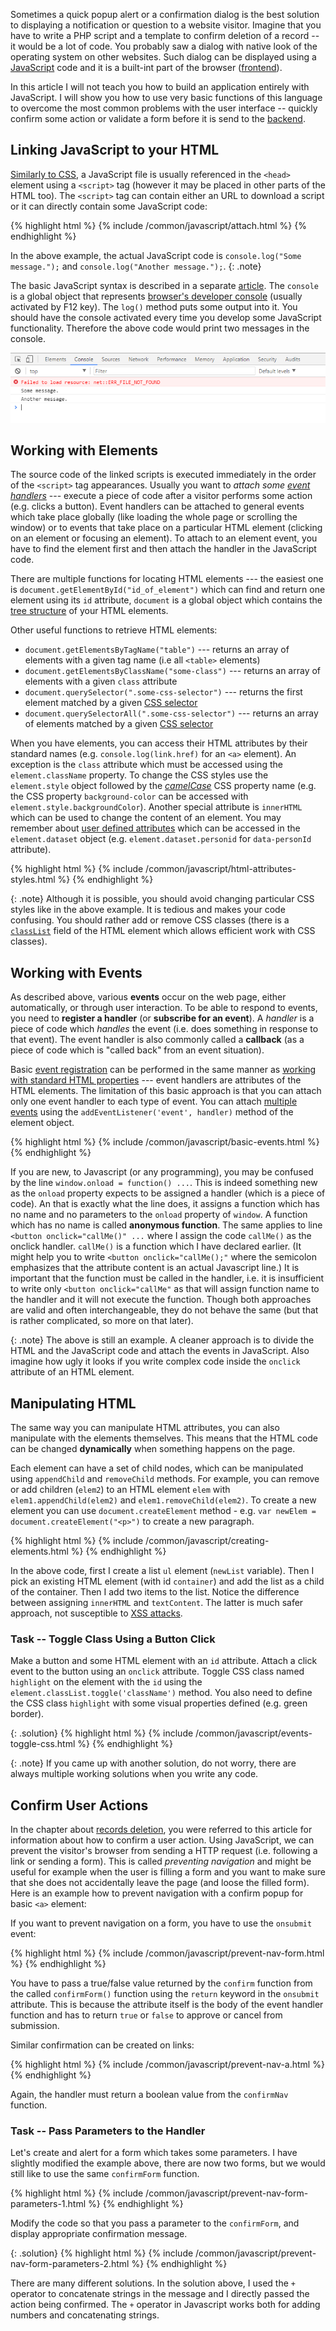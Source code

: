 Sometimes a quick popup alert or a confirmation dialog is the best solution to displaying a notification or question
to a website visitor. Imagine that you have to write a PHP script and a template to confirm deletion
of a record -- it would be a lot of code. You probably saw a dialog with native look of the operating system
on other websites. Such dialog can be displayed using a [JavaScript](/articles/javascript) code and it
is a built-int part of the browser ([frontend](todo)).

In this article I will not teach you how to build an application entirely with JavaScript. I will show you how to use
very basic functions of this language to overcome the most common problems with the user interface -- quickly confirm some action or
validate a form before it is send to the [backend](todo).

## Linking JavaScript to your HTML
[Similarly to CSS](./css/#linking-your-css-to-html-file), a JavaScript file is usually referenced in the `<head>`
element using a `<script>` tag (however it may be placed in other parts of the HTML too).
The `<script>` tag can contain either an URL to download a script or it can directly contain some
JavaScript code:

{% highlight html %}
{% include /common/javascript/attach.html %}
{% endhighlight %}

In the above example, the actual JavaScript code is `console.log("Some message.");` and `console.log("Another message.");`.
{: .note}

The basic JavaScript syntax is described in a separate [article](/articles/javascript/#javascript-basics).
The `console` is a global object that represents [browser's developer console](/course/not-a-student/#web-browser)
(usually activated by F12 key). The `log()` method puts some output into it. You should have the console activated every time
you develop some JavaScript functionality. Therefore the above code would print two messages in the console.

![Screenshot - Browser Console](/common/javascript/console.png)

## Working with Elements
The source code of the linked scripts is executed immediately in the order of the `<script>` tag appearances. Usually you want
to *attach some [event handlers](/articles/javascript/#javascript-events)* ---   execute a piece of code after a visitor
performs some action (e.g. clicks a button). Event handlers can be attached to general events which take place globally
(like loading the whole page or scrolling the window) or to events that take place on a particular HTML element (clicking on
an element or focusing an element). To attach to an element event, you have to find the element first and then attach the handler in the JavaScript code.

There are multiple functions for locating HTML elements --- the easiest one is
`document.getElementById("id_of_element")` which can find and return one element using its `id`
attribute, `document` is a global object which contains the [tree structure](/articles/html/#hierarchical-structure) of your HTML elements.

Other useful functions to retrieve HTML elements:

- `document.getElementsByTagName("table")` --- returns an array of elements with a given tag name (i.e all `<table>` elements)
- `document.getElementsByClassName("some-class")` --- returns an array of elements with a given `class` attribute
- `document.querySelector(".some-css-selector")` --- returns the first element matched by a given [CSS selector](/articles/css/#selectors)
- `document.querySelectorAll(".some-css-selector")` --- returns an array of elements matched by a given [CSS selector](/articles/css/#selectors)

When you have elements, you can access their HTML attributes by their standard names (e.g. `console.log(link.href)` for
an `<a>` element). An exception is the `class` attribute which must be accessed using the `element.className` property.
To change the CSS styles use the `element.style` object followed by the [*camelCase*](https://en.wikipedia.org/wiki/Camel_case) CSS property name (e.g. the
CSS property `background-color` can be accessed with
`element.style.backgroundColor`). Another special attribute is `innerHTML` which can be used to change the content of an
element. You may remember about [user defined attributes](/articles/html/#data-attributes) which can be accessed
in the `element.dataset` object (e.g. `element.dataset.personid` for `data-personId` attribute).

{% highlight html %}
{% include /common/javascript/html-attributes-styles.html %}
{% endhighlight %}

{: .note}
Although it is possible, you should avoid changing particular CSS styles like in the above example. It is tedious and makes your code confusing. You should rather add or remove CSS classes (there is a [`classList`](https://developer.mozilla.org/cs/docs/Web/API/Element/classList)
field of the HTML element which allows efficient work with CSS classes).

## Working with Events
As described above, various **events** occur on the web page, either automatically, or through user interaction.
To be able to respond to events, you need to **register a handler** (or **subscribe for an event**). A *handler*
is a piece of code which *handles* the event (i.e. does something in response to that event).
The event handler is also commonly called a **callback** (as a piece of code which is "called back" from
an event situation).

Basic [event registration](/articles/javascript/#javascript-events) can be performed in the same manner
as [working with standard HTML properties](#working-with-elements) --- event
handlers are attributes of the HTML elements. The limitation of this basic approach is that you can attach only one
event handler to each type of event. You can attach [multiple events](/articles/javascript/#javascript-events)
using the `addEventListener('event', handler)` method of the element object.

{% highlight html %}
{% include /common/javascript/basic-events.html %}
{% endhighlight %}

If you are new, to Javascript (or any programming), you may be confused by the line `window.onload = function() ...`. This is indeed something new as
the `onload` property expects to be assigned a handler (which is a piece of code). An that is exactly what the line does, it assigns a function
which has no name and no parameters to the `onload` property of `window`. A function which has no name is called **anonymous function**. The same applies to
line `<button onclick="callMe()" ...` where I assign the code `callMe()` as the onclick handler. `callMe()` is a function which I have declared earlier.
(It might help you to write `<button onclick="callMe();"` where the semicolon emphasizes that the attribute content is an actual Javascript line.)
It is important that the function must be called in the handler, i.e. it is insufficient to write only `<button onclick="callMe"` as that will assign
function name to the handler and it will not execute the function. Though both approaches are valid and often interchangeable, they do not behave the
same (but that is rather complicated, so more on that later).

{: .note}
The above is still an example. A cleaner approach is to divide the HTML and the JavaScript code and attach the events in JavaScript. Also imagine
how ugly it looks if you write complex code inside the `onclick` attribute of an HTML element.

## Manipulating HTML
The same way you can manipulate HTML attributes, you can also manipulate with the elements themselves. This means that
the HTML code can be changed **dynamically** when something happens on the page.

Each element can have a set of child nodes, which can be manipulated using `appendChild` and `removeChild` methods. For example, you can
remove or add children (`elem2`) to an HTML element `elem` with `elem1.appendChild(elem2)` and `elem1.removeChild(elem2)`.
To create a new element you can use `document.createElement` method - e.g. `var newElem = document.createElement("<p>")` to create a new paragraph.

{% highlight html %}
{% include /common/javascript/creating-elements.html %}
{% endhighlight %}

In the above code, first I create a list `ul` element (`newList` variable). Then I pick an existing HTML element (with id `container`) and
add the list as a child of the container. Then I add two items to the list. Notice the difference between assigning `innerHTML` and `textContent`.
The latter is much safer approach, not susceptible to [XSS attacks](/articles/security/xss).

### Task -- Toggle Class Using a Button Click
Make a button and some HTML element with an `id` attribute. Attach a click event to the button using an `onclick` attribute.
Toggle CSS class named `highlight` on the element with the `id` using the `element.classList.toggle('className')` method.
You also need to define the CSS class `highlight` with some visual properties defined (e.g. green border).

{: .solution}
{% highlight html %}
{% include /common/javascript/events-toggle-css.html %}
{% endhighlight %}

{: .note}
If you came up with another solution, do not worry, there are always multiple working solutions when you write any code.

## Confirm User Actions
In the chapter about [records deletion](./backend-delete), you were referred to this article for
information about how to confirm a user action. Using JavaScript, we can prevent the visitor's browser from sending
a HTTP request (i.e. following a link or sending a form). This is called *preventing navigation* and might be useful for
example when the user is filling a form and you want to make sure that she does not accidentally leave the page (and loose the filled form).
Here is an example how to prevent navigation with a confirm popup for basic `<a>` element:

If you want to prevent navigation on a form, you have to use the `onsubmit` event:

{% highlight html %}
{% include /common/javascript/prevent-nav-form.html %}
{% endhighlight %}

You have to pass a true/false value returned by the `confirm` function from the called `confirmForm()` function
using the `return` keyword in the `onsubmit` attribute. This is because the attribute itself is the body of the event
handler function and has to return `true` or `false` to approve or cancel from submission.

Similar confirmation can be created on links:

{% highlight html %}
{% include /common/javascript/prevent-nav-a.html %}
{% endhighlight %}

Again, the handler must return a boolean value from the `confirmNav` function.

### Task -- Pass Parameters to the Handler
Let's create and alert for a form which takes some parameters. I have slightly modified the example above, there
are now two forms, but we would still like to use the same `confirmForm` function.

{% highlight html %}
{% include /common/javascript/prevent-nav-form-parameters-1.html %}
{% endhighlight %}

Modify the code so that you pass a parameter to the `confirmForm`, and display appropriate confirmation message.

{: .solution}
{% highlight html %}
{% include /common/javascript/prevent-nav-form-parameters-2.html %}
{% endhighlight %}

There are many different solutions. In the solution above, I used the `+` operator to concatenate strings in
the message and I directly passed the action being confirmed. The `+` operator in Javascript works both for
adding numbers and concatenating strings.